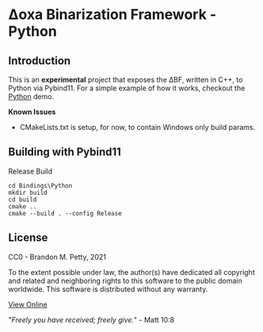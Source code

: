 # Δoxa Binarization Framework - Python

## Introduction
This is an **experimental** project that exposes the ΔBF, written in C++, to Python via Pybind11.  For a simple example of how it works, checkout the [Python](../../Demo/Python) demo.

**Known Issues**
* CMakeLists.txt is setup, for now, to contain Windows only build params.

## Building with Pybind11
Release Build
```
cd Bindings\Python
mkdir build
cd build
cmake ..
cmake --build . --config Release
```

## License
CC0 - Brandon M. Petty, 2021

To the extent possible under law, the author(s) have dedicated all copyright and related and neighboring rights to this software to the public domain worldwide. This software is distributed without any warranty.

[View Online](https://creativecommons.org/publicdomain/zero/1.0/legalcode)

"*Freely you have received; freely give.*" - Matt 10:8